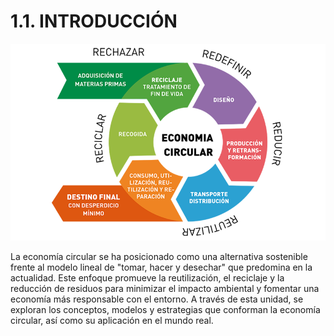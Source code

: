 # 1.1. INTRODUCCIÓN

<p align="center">
  <img src="/img/economia.png" alt="![economia](/img/economia.png)" />
</p>  

La economía circular se ha posicionado como una alternativa sostenible frente al modelo lineal de "tomar, hacer y desechar" que predomina en la actualidad. Este enfoque promueve la reutilización, el reciclaje y la reducción de residuos para minimizar el impacto ambiental y fomentar una economía más responsable con el entorno. A través de esta unidad, se exploran los conceptos, modelos y estrategias que conforman la economía circular, así como su aplicación en el mundo real.
